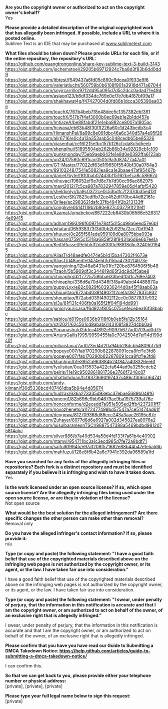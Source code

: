 **Are you the copyright owner or authorized to act on the copyright owner's behalf?**  
Yes  

**Please provide a detailed description of the original copyrighted work that has allegedly been infringed. If possible, include a URL to where it is posted online.**    
Sublime Text is an IDE that may be purchased at www.sublimetext.com  


**What files should be taken down? Please provide URLs for each file, or if the entire repository, the repository's URL:**    
https://github.com/quangtrongonline/share-key-sublime-text-3-build-3143  
https://gist.github.com/jochemstoel/29205b69712924c7ba8d3f83b6dd0dd9  
https://gist.github.com/ltbtest/f549437a6fd05c890c9dcea0f933e9f6  
https://gist.github.com/valeriatlucht/560759b0b6108f901a3918d471a67044  
https://gist.github.com/soyjrcarrillo/9712dd95a095d7d5c2dcc0adad71e494  
https://gist.github.com/asiaon123/b6df334dc769e0ef7e7db4f87bf09a17  
https://gist.github.com/shakhawat4g/f47427004d0fd86b1dcca305390ea03e  
https://gist.github.com/touchX/767b4beb7f8e48dee5c1357382ebf391  
https://gist.github.com/touchX/517b7f4af3000b0ec69eb1e2b1dd457e  
https://gist.github.com/ImtiazeA/be88fabdf21e1eba982ce8007a1805ac  
https://gist.github.com/hcwasa/eb63b48f30fff226a60c1d243bedb3c4  
https://gist.github.com/HimanshPal/8a99c8e091dbc46a6c340d57a4e95f26  
https://gist.github.com/alir6716/e0c4a13a353aab5c048cedb65be85326  
https://gist.github.com/xiasenhai/ce16f215efbc157b126cfcda8c5d5eeb  
https://gist.github.com/shenqihui/51895504eb262b86b34e92829cb1c109  
https://gist.github.com/punkmonday/75eb9aeb642fe1e8d0e0392ffa6123ab  
https://gist.github.com/up24/07580c691cac050fc9a3d87477a47a0f  
https://gist.github.com/GT-Master/77022df63d1f9650f5540bf30a0764a3  
https://gist.github.com/99103248/7541e50821ea9ca1e3baae47af95467b  
https://gist.github.com/daniel7byte/f810bab074d3bf15162befca8c58667d  
https://gist.github.com/vihuvac/196052ef9e7d8c7b7d90cc96ac862975  
https://gist.github.com/mayt2012/7c5ca987a7832947859e05d4afbf5420  
https://gist.github.com/sheldonlyr/ba9c0372ce0c53bdfc7f237db35e413f  
https://gist.github.com/LestherSK/7823cdffb72ce452dff70bc44d82161e  
https://gist.github.com/Qrilee/ac2983621dafc37fb4941f2b213133ff  
https://gist.github.com/congkv/e0b14f119b2b80e827c032791f21feff  
https://gist.github.com/AzamatJumabekov/667222eb6430b06566e5263174e69415  
https://gist.github.com/adham1993/96f60971e784f5d15cd98a6eed57e6b1  
https://gist.github.com/whatan/065938373f3d0bb2b929a72cc70d1943  
https://gist.github.com/shuuvo/0c265f561ede959109d0a8075bbe093a  
https://gist.github.com/hassan0759/5c15118a6859f28f9431a6d6e6b7ee1a  
https://gist.github.com/KeithRussel/9ebb532da8330c98818d5c3240501945  
https://gist.github.com/AliasT/d48aedfe0474e5b1d15ba47302f4673e  
https://gist.github.com/AliasT/d48aedfe0474e5b1d15ba47302f4673e  
https://gist.github.com/yangyining/12b48a8431e01fc720be8764506f5b48  
https://gist.github.com/Tzaoh/5b5909df3c344819d65f3dc9d3f5abe8  
https://gist.github.com/chinaphp/d2f7725759bba633bedf0d1c769e7403  
https://gist.github.com/chinaphp/336d6a70d4346f3f8a49abd44488870a  
https://gist.github.com/puppyLyx/e82c0829f603930244d0a45f18aab63a  
https://gist.github.com/shouqitao/672abd039f4902112ce0c0877837c932  
https://gist.github.com/shouqitao/672abd039f4902112ce0c0877837c932  
https://gist.github.com/si3u/81f131c406fb0a165f2ff04f194dd991  
https://gist.github.com/junioryauricasa/f6d92af805c075cefecebea16f38babc    
https://gist.github.com/sabiou/d019ce0636b9118f0b0eb5fe12b35164    
https://gist.github.com/xzl2021/62c561cd9abab6143108f3827d4bb0a6   
https://gist.github.com/Papapashu/d2ddcc4f892e9097b677ad0703ad0d75  
https://gist.github.com/ArtursGailis1995/9959455fa0c7042504d7ef14d199dc0f    
https://gist.github.com/mihaistana/7ad073ed4d20a94bb28dcb54809bf759    
https://gist.github.com/popeye007/fab170290b822878091cca8fcf1e3fd8   
https://gist.github.com/popeye007/fab170290b822878091cca8fcf1e3fd8  
https://gist.github.com/khanhpn/b1e3952a963884b241847a408326ee6f  
https://gist.github.com/fyulistian/0ea3f3533a422efa644ad9a3255cdcb2  
https://gist.github.com/peiris/11e19c9502861881736e3766f7248c87  
https://gist.github.com/nhatlinhdoan/fcf8373690f97437c486cf306c064741  
https://gist.github.com/andy-kliman/f36d5338bcd407461dba5b94e4d85674  
https://gist.github.com/hudzax/636a273335d93ebc37ebae5689b049f6  
https://gist.github.com/xmeng1/82b696e9bb94679ae9ba1975739af76e  
https://gist.github.com/nonconforme/d2ecedd7a951e505ed2ffb4237201ff7  
https://gist.github.com/novozhenets/a1172477499bd57547a7ce51474ad61f  
https://gist.github.com/devgowa/812709368d86ecc243a3aac26195c87e  
https://gist.github.com/Zuhayer/8977d8d6e6927a002d345827ea8976a2  
https://gist.github.com/luisulbaranleonTSCI/9887547388a5469bdbd9812075814abc  
https://gist.github.com/silver886/b7a49d534a58d4fd133f7a61b4e40902  
https://gist.github.com/ntamvl/954711bc3a1c3ecd985d7fe72a8bdf71  
https://gist.github.com/saiful619945/e97a1208f571682e88b44b47e1e5a56b  
https://gist.github.com/mahfuzul/128e8f6b42a6c7941c392da96589a1fd  

**Have you searched for any forks of the allegedly infringing files or repositories? Each fork is a distinct repository and must be identified separately if you believe it is infringing and wish to have it taken down.**   
Yes

**Is the work licensed under an open source license? If so, which open source license? Are the allegedly infringing files being used under the open source license, or are they in violation of the license?**    
Not open source  

**What would be the best solution for the alleged infringement? Are there specific changes the other person can make other than removal?**    
Removal only  

**Do you have the alleged infringer's contact information? If so, please provide it:**  
n/a  

**Type (or copy and paste) the following statement: "I have a good faith belief that use of the copyrighted materials described above on the infringing web pages is not authorized by the copyright owner, or its agent, or the law. I have taken fair use into consideration."**  

I have a good faith belief that use of the copyrighted materials described above on the infringing web pages is not authorized by the copyright owner, or its agent, or the law. I have taken fair use into consideration.  

**Type (or copy and paste) the following statement: "I swear, under penalty of perjury, that the information in this notification is accurate and that I am the copyright owner, or am authorized to act on behalf of the owner, of an exclusive right that is allegedly infringed."**    

I swear, under penalty of perjury, that the information in this notification is accurate and that I am the copyright owner, or am authorized to act on behalf of the owner, of an exclusive right that is allegedly infringed.

**Please confirm that you have you have read our Guide to Submitting a DMCA Takedown Notice: https://help.github.com/articles/guide-to-submitting-a-dmca-takedown-notice/**   

I can confirm this.

**So that we can get back to you, please provide either your telephone number or physical address:**    
[private], [private], [private]     

**Please type your full legal name below to sign this request:**    
[private]   
